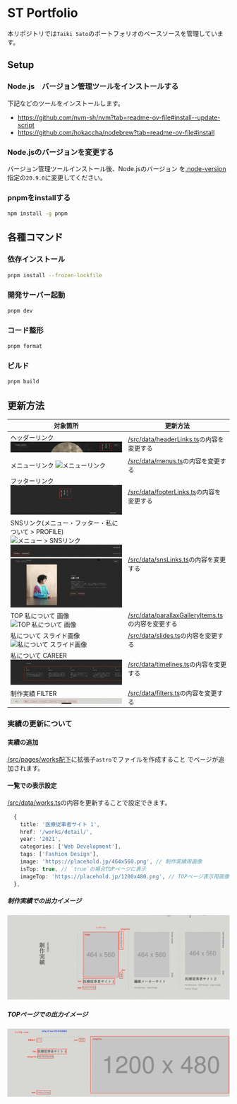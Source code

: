# ST Portfolio

本リポジトリでは`Taiki Sato`のポートフォリオのベースソースを管理しています。

## Setup

### Node.js　バージョン管理ツールをインストールする

下記などのツールをインストールします。

- https://github.com/nvm-sh/nvm?tab=readme-ov-file#install--update-script
- https://github.com/hokaccha/nodebrew?tab=readme-ov-file#install

### Node.jsのバージョンを変更する

バージョン管理ツールインストール後、Node.jsのバージョン
を[.node-version](.node-version)指定の`20.9.0`に変更してください。

### pnpmをinstallする

```bash
npm install -g pnpm
```

## 各種コマンド

### 依存インストール

```bash
pnpm install --frozen-lockfile
```

### 開発サーバー起動

```bash
pnpm dev
```

### コード整形

```bash
pnpm format
```

### ビルド

```bash
pnpm build
```

## 更新方法

| 対象箇所                                                                                                                                                                                             | 更新方法                                                                               |
| ---------------------------------------------------------------------------------------------------------------------------------------------------------------------------------------------------- | -------------------------------------------------------------------------------------- |
| ヘッダーリンク ![ヘッダーリンク](/docs/header.png)                                                                                                                                                   | [/src/data/headerLinks.ts](/src/data/headerLinks.ts)の内容を変更する                   |
| メニューリンク ![メニューリンク](/docs/menu.png)                                                                                                                                                     | [/src/data/menus.ts](/src/data/menus.ts)の内容を変更する                               |
| フッターリンク ![フッターリンク](/docs/footer.png)                                                                                                                                                   | [/src/data/footerLinks.ts](/src/data/footerLinks.ts)の内容を変更する                   |
| SNSリンク(メニュー・フッター・私について > PROFILE) ![メニュー > SNSリンク](/docs/sns-menu.png)![フッター > SNSリンク](/docs/sns-footer.png)![私について > PROFILE > SNSリンク](/docs/sns-about.png) | [/src/data/snsLinks.ts](/src/data/snsLinks.ts)の内容を変更する                         |
| TOP 私について 画像 ![TOP 私について 画像](/docs/top-about.png)                                                                                                                                      | [/src/data/parallaxGalleryItems.ts](/src/data/parallaxGalleryItems.ts)の内容を変更する |
| 私について スライド画像 ![私について スライド画像](/docs/about-slide.png)                                                                                                                            | [/src/data/slides.ts](/src/data/slides.ts)の内容を変更する                             |
| 私について CAREER ![私について CAREER](/docs/about-career.png)                                                                                                                                       | [/src/data/timelines.ts](/src/data/timelines.ts)の内容を変更する                       |
| 制作実績 FILTER ![制作実績 FILTER](/docs/works-filter.png)                                                                                                                                           | [/src/data/filters.ts](/src/data/filters.ts)の内容を変更する                           |

### 実績の更新について

#### 実績の追加

[/src/pages/works配下](/src/pages/works/)に拡張子`astro`でファイルを作成すること
でページが追加されます。

#### 一覧での表示設定

[/src/data/works.ts](/src/data/works.ts)の内容を更新することで設定できます。

```ts
  {
    title: '医療従事者サイト 1',
    href: '/works/detail/',
    year: '2021',
    categories: ['Web Development'],
    tags: ['Fashion Design'],
    image: 'https://placehold.jp/464x560.png', // 制作実績用画像
    isTop: true, // `true`の場合TOPページに表示
    imageTop: 'https://placehold.jp/1200x480.png', // TOPページ表示用画像
  },
```

##### 制作実績での出力イメージ

![制作実績での出力イメージ](/docs/works.png)

##### TOPページでの出力イメージ

![TOPページでの出力イメージ](/docs/top-works.png)
